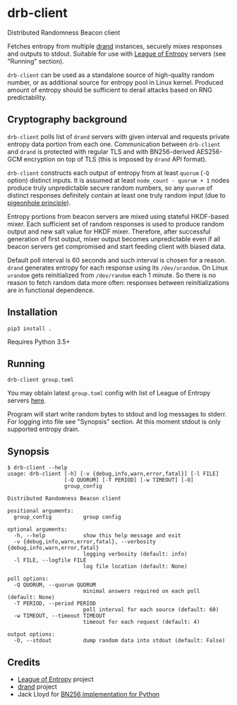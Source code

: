 # drb-client

Distributed Randomness Beacon client

Fetches entropy from multiple [drand](https://github.com/dedis/drand) instances, securely mixes responses and outputs to stdout. Suitable for use with [League of Entropy](https://www.cloudflare.com/leagueofentropy/) servers (see "Running" section).

`drb-client` can be used as a standalone source of high-quality random number, or as additional source for entropy pool in Linux kernel. Produced amount of entropy should be sufficient to derail attacks based on RNG predictability.

## Cryptography background

`drb-client` polls list of `drand` servers with given interval and requests private entropy data portion from each one. Communication between `drb-client` and `drand` is protected with regular TLS and with BN256-derived AES256-GCM encryption on top of TLS (this is imposed by `drand` API format).

`drb-client` constructs each output of entropy from at least `quorum` (`-Q` option) distinct inputs. It is assumed at least `node_count - quorum + 1` nodes produce truly unpredictable secure random numbers, so any `quorum` of distinct responses definitely contain at least one truly random input (due to [pigeonhole principle](https://en.wikipedia.org/wiki/Pigeonhole_principle)).

Entropy portions from beacon servers are mixed using stateful HKDF-based mixer. Each sufficient set of random responses is used to produce random output and new salt value for HKDF mixer. Therefore, after successful generation of first output, mixer output becomes unpredictable even if all beacon servers get compromised and start feeding client with biased data.

Default poll interval is 60 seconds and such interval is chosen for a reason. `drand` generates entropy for each response using its `/dev/urandom`. On Linux `urandom` gets reinitialized from `/dev/random` each 1 minute. So there is no reason to fetch random data more often: responses between reinitializations are in functional dependence.

## Installation

```
pip3 install .
```

Requires Python 3.5+

## Running

```
drb-client group.toml
```

You may obtain latest `group.toml` config with list of League of Entropy servers [here](https://github.com/dedis/drand/tree/master/deploy).

Program will start write random bytes to stdout and log messages to stderr. For logging into file see "Synopsis" section. At this moment stdout is only supported entropy drain.

## Synopsis

```
$ drb-client --help
usage: drb-client [-h] [-v {debug,info,warn,error,fatal}] [-l FILE]
                  [-Q QUORUM] [-T PERIOD] [-w TIMEOUT] [-O]
                  group_config

Distributed Randomness Beacon client

positional arguments:
  group_config          group config

optional arguments:
  -h, --help            show this help message and exit
  -v {debug,info,warn,error,fatal}, --verbosity {debug,info,warn,error,fatal}
                        logging verbosity (default: info)
  -l FILE, --logfile FILE
                        log file location (default: None)

poll options:
  -Q QUORUM, --quorum QUORUM
                        minimal answers required on each poll (default: None)
  -T PERIOD, --period PERIOD
                        poll interval for each source (default: 60)
  -w TIMEOUT, --timeout TIMEOUT
                        timeout for each request (default: 4)

output options:
  -O, --stdout          dump random data into stdout (default: False)
```


## Credits

* [League of Entropy](https://www.cloudflare.com/leagueofentropy/) project
* [drand](https://github.com/dedis/drand) project
* Jack Lloyd for [BN256 implementation for Python](https://github.com/randombit/pairings.py)

